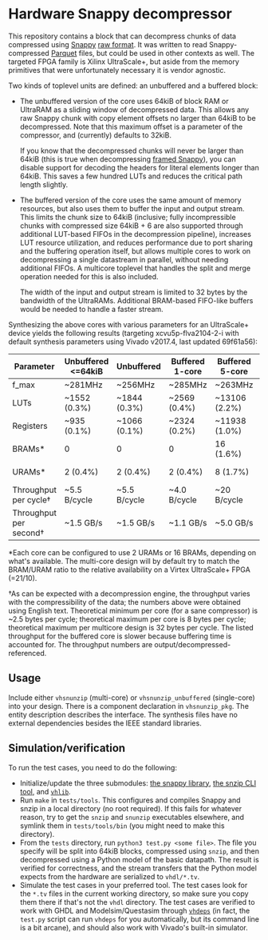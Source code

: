 Hardware Snappy decompressor
============================

This repository contains a block that can decompress chunks of data compressed
using [Snappy](https://github.com/google/snappy)
[raw format](https://github.com/google/snappy/blob/master/format_description.txt).
It was written to read Snappy-compressed [Parquet](https://parquet.apache.org/)
files, but could be used in other contexts as well. The targeted FPGA family is
Xilinx UltraScale+, but aside from the memory primitives that were
unfortunately necessary it is vendor agnostic.

Two kinds of toplevel units are defined: an unbuffered and a buffered block:

 - The unbuffered version of the core uses 64kiB of block RAM or UltraRAM as a
   sliding window of decompressed data. This allows any raw Snappy chunk with
   copy element offsets no larger than 64kiB to be decompressed. Note that this
   maximum offset is a parameter of the compressor, and (currently) defaults to
   32kiB.

   If you know that the decompressed chunks will never be larger than 64kiB
   (this is true when decompressing
   [framed Snappy](https://github.com/google/snappy/blob/master/framing_format.txt)),
   you can disable support for decoding the headers for literal elements longer
   than 64kiB. This saves a few hundred LUTs and reduces the critical path
   length slightly.

 - The buffered version of the core uses the same amount of memory resources,
   but also uses them to buffer the input and output stream. This limits the
   chunk size to 64kiB (inclusive; fully incompressible chunks with compressed
   size 64kiB + 6 are also supported through additional LUT-based FIFOs in the
   decompression pipeline), increases LUT resource utilization, and reduces
   performance due to port sharing and the buffering operation itself, but
   allows multiple cores to work on decompressing a single datastream in
   parallel, without needing additional FIFOs. A multicore toplevel that
   handles the split and merge operation needed for this is also included.

   The width of the input and output stream is limited to 32 bytes by the
   bandwidth of the UltraRAMs. Additional BRAM-based FIFO-like buffers would
   be needed to handle a faster stream.

Synthesizing the above cores with various parameters for an UltraScale+ device
yields the following results (targeting xcvu5p-flva2104-2-i with default
synthesis parameters using Vivado v2017.4, last updated 69f61a56):

| Parameter              | Unbuffered <=64kiB | Unbuffered    | Buffered 1-core | Buffered 5-core | Buffered 8-core |
|------------------------|--------------------|---------------|-----------------|-----------------|-----------------|
| f_max                  | ~281MHz            | ~256MHz       | ~285MHz         | ~263MHz         | ~256MHz         |
| LUTs                   | ~1552 (0.3%)       | ~1844 (0.3%)  | ~2569 (0.4%)    | ~13106 (2.2%)   | ~20852 (3.5%)   |
| Registers              | ~935 (0.1%)        | ~1066 (0.1%)  | ~2324 (0.2%)    | ~11938 (1.0%)   | ~19223 (1.6%)   |
| BRAMs*                 | 0                  | 0             | 0               | 16 (1.6%)       | 32 (3.1%)       |
| URAMs*                 | 2 (0.4%)           | 2 (0.4%)      | 2 (0.4%)        | 8 (1.7%)        | 12 (2.6%)       |
| Throughput per cycle†  | ~5.5 B/cycle       | ~5.5 B/cycle  | ~4.0 B/cycle    | ~20 B/cycle     | ~32 B/cycle     |
| Throughput per second† | ~1.5 GB/s          | ~1.5 GB/s     | ~1.1 GB/s       | ~5.0 GB/s       | ~8.0 GB/s       |

*Each core can be configured to use 2 URAMs or 16 BRAMs, depending on what's
available. The multi-core design will by default try to match the BRAM/URAM
ratio to the relative availability on a Virtex UltraScale+ FPGA (=21/10).

†As can be expected with a decompression engine, the throughput varies with
the compressibility of the data; the numbers above were obtained using English
text. Theoretical minimum per core (for a sane compressor) is ~2.5 bytes per
cycle; theoretical maximum per core is 8 bytes per cycle; theoretical maximum
per multicore design is 32 bytes per cycle. The listed throughput for the
buffered core is slower because buffering time is accounted for. The throughput
numbers are output/decompressed-referenced.

Usage
-----

Include either `vhsnunzip` (multi-core) or `vhsnunzip_unbuffered` (single-core)
into your design. There is a component declaration in `vhsnunzip_pkg`. The
entity description describes the interface. The synthesis files have no
external dependencies besides the IEEE standard libraries.


Simulation/verification
-----------------------

To run the test cases, you need to do the following:

 - Initialize/update the three submodules:
   [the snappy library](https://github.com/google/snappy),
   [the snzip CLI tool](https://github.com/kubo/snzip),
   and [`vhlib`](https://github.com/abs-tudelft/vhlib).
 - Run `make` in `tests/tools`. This configures and compiles Snappy and snzip
   in a local directory (no root required). If this fails for whatever reason,
   try to get the `snzip` and `snunzip` executables elsewhere, and symlink them
   in `tests/tools/bin` (you might need to make this directory).
 - From the `tests` directory, run `python3 test.py <some file>`. The file you
   specify will be split into 64kiB blocks, compressed using `snzip`, and then
   decompressed using a Python model of the basic datapath. The result is
   verified for correctness, and the stream transfers that the Python model
   expects from the hardware are serialized to `vhdl/*.tv`.
 - Simulate the test cases in your preferred tool. The test cases look for the
   `*.tv` files in the current working directory, so make sure you copy them
   there if that's not the `vhdl` directory. The test cases are verified
   to work with GHDL and Modelsim/Questasim through
   [`vhdeps`](https://github.com/abs-tudelft/vhdeps) (in fact, the `test.py`
   script can run `vhdeps` for you automatically, but its command line is a bit
   arcane), and should also work with Vivado's built-in simulator.
